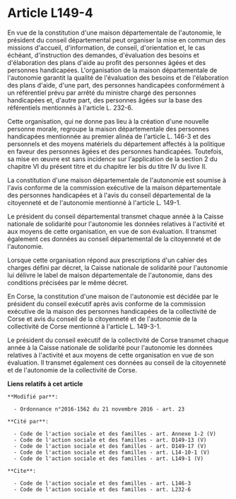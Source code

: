 # Article L149-4

En vue de la constitution d'une maison départementale de l'autonomie, le président du conseil départemental peut organiser la
mise en commun des missions d'accueil, d'information, de conseil, d'orientation et, le cas échéant, d'instruction des
demandes, d'évaluation des besoins et d'élaboration des plans d'aide au profit des personnes âgées et des personnes
handicapées. L'organisation de la maison départementale de l'autonomie garantit la qualité de l'évaluation des besoins et de
l'élaboration des plans d'aide, d'une part, des personnes handicapées conformément à un référentiel prévu par arrêté du
ministre chargé des personnes handicapées et, d'autre part, des personnes âgées sur la base des référentiels mentionnés à
l'article L. 232-6. 

Cette organisation, qui ne donne pas lieu à la création d'une nouvelle personne morale, regroupe la maison départementale des
personnes handicapées mentionnée au premier alinéa de l'article L. 146-3 et des personnels et des moyens matériels du
département affectés à la politique en faveur des personnes âgées et des personnes handicapées. Toutefois, sa mise en œuvre
est sans incidence sur l'application de la section 2 du chapitre VI du présent titre et du chapitre Ier bis du titre IV du
livre II. 

La constitution d'une maison départementale de l'autonomie est soumise à l'avis conforme de la commission exécutive de la
maison départementale des personnes handicapées et à l'avis du conseil départemental de la citoyenneté et de l'autonomie
mentionné à l'article L. 149-1. 

Le président du conseil départemental transmet chaque année à la Caisse nationale de solidarité pour l'autonomie les données
relatives à l'activité et aux moyens de cette organisation, en vue de son évaluation. Il transmet également ces données au
conseil départemental de la citoyenneté et de l'autonomie. 

Lorsque cette organisation répond aux prescriptions d'un cahier des charges défini par décret, la Caisse nationale de
solidarité pour l'autonomie lui délivre le label de maison départementale de l'autonomie, dans des conditions précisées par
le même décret.

En Corse, la constitution d'une maison de l'autonomie est décidée par le président du conseil exécutif après avis conforme de
la commission exécutive de la maison des personnes handicapées de la collectivité de Corse et avis du conseil de la
citoyenneté et de l'autonomie de la collectivité de Corse mentionné à l'article L. 149-3-1. 

Le président du conseil exécutif de la collectivité de Corse transmet chaque année à la Caisse nationale de solidarité pour
l'autonomie les données relatives à l'activité et aux moyens de cette organisation en vue de son évaluation. Il transmet
également ces données au conseil de la citoyenneté et de l'autonomie de la collectivité de Corse.

**Liens relatifs à cet article**

	**Modifié par**:

	  - Ordonnance n°2016-1562 du 21 novembre 2016 - art. 23

	**Cité par**:

	  - Code de l'action sociale et des familles - art. Annexe 1-2 (V)
	  - Code de l'action sociale et des familles - art. D149-13 (V)
	  - Code de l'action sociale et des familles - art. D149-17 (V)
	  - Code de l'action sociale et des familles - art. L14-10-1 (V)
	  - Code de l'action sociale et des familles - art. L149-1 (V)

	**Cite**:

	  - Code de l'action sociale et des familles - art. L146-3
	  - Code de l'action sociale et des familles - art. L232-6
